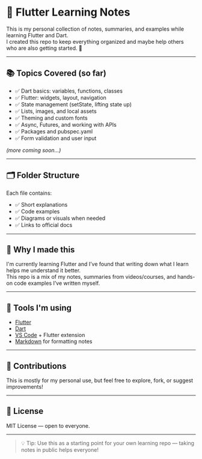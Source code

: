 # 📘 Flutter Learning Notes

This is my personal collection of notes, summaries, and examples while learning Flutter and Dart.  
I created this repo to keep everything organized and maybe help others who are also getting started. 🚀

---

## 📚 Topics Covered (so far)

- ✅ Dart basics: variables, functions, classes
- ✅ Flutter: widgets, layout, navigation
- ✅ State management (setState, lifting state up)
- ✅ Lists, images, and local assets
- ✅ Theming and custom fonts
- ✅ Async, Futures, and working with APIs
- ✅ Packages and pubspec.yaml
- ✅ Form validation and user input

*(more coming soon...)*

---

## 🗂️ Folder Structure


Each file contains:
- ✅ Short explanations
- ✅ Code examples
- ✅ Diagrams or visuals when needed
- ✅ Links to official docs

---

## 🧠 Why I made this

I'm currently learning Flutter and I’ve found that writing down what I learn helps me understand it better.  
This repo is a mix of my notes, summaries from videos/courses, and hands-on code examples I’ve written myself.

---

## 🧰 Tools I'm using

- [Flutter](https://flutter.dev/)
- [Dart](https://dart.dev/)
- [VS Code](https://code.visualstudio.com/) + Flutter extension
- [Markdown](https://www.markdownguide.org/) for formatting notes

---

## 🙌 Contributions

This is mostly for my personal use, but feel free to explore, fork, or suggest improvements!

---

## 📄 License

MIT License — open to everyone.

---

> 💡 Tip: Use this as a starting point for your own learning repo — taking notes in public helps everyone!
